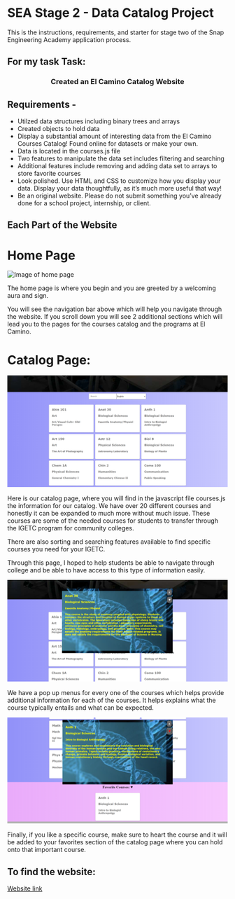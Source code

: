 # SEA Stage 2 - Data Catalog Project

This is the instructions, requirements, and starter for stage two of the Snap Engineering Academy application process.

## For my task Task:

<h3 align="center">Created an El Camino Catalog Website </h1>

## Requirements - 

 - Utilzed data structures including binary trees and arrays
 - Created objects to hold data 
 - Display a substantial amount of interesting data from the El Camino Courses Catalog! Found online for datasets or make your own. 
 - Data is located in the courses.js file 
 - Two features to manipulate the data set includes filtering and searching
 - Additional features include removing and adding data set to arrays to store favorite courses
 - Look polished. Use HTML and CSS to customize how you display your data. Display your data thoughtfully, as it’s much more useful that way!  
 - Be an original website. Please do not submit something you’ve already done for a school project, internship, or client. 

## Each Part of the Website

# Home Page

![Image of home page](/assets/home.png)

The home page is where you begin and you are greeted by a welcoming aura and sign.

You will see the navigation bar above which will help you navigate through the website. If you scroll down you will see 2 additional sections which will lead you to the pages for the 
courses catalog and the programs at El Camino. 

# Catalog Page:

![Image of home page](/assets/catalogPage.png)

Here is our catalog page, where you will find in the javascript file courses.js the information for our catalog. We have over 20 different courses and honestly it can be expanded to much more without much issue. These courses are some of the needed courses for students to transfer through the IGETC program for community colleges.

There are also sorting and searching features available to find specific courses you need for your IGETC.

Through this page, I hoped to help students be able to navigate through college and be able to have access to this type of information easily. 

![Image of home page](/assets/popup.png)

We have a pop up menus for every one of the courses which helps provide additional information for each of the courses. It helps explains what the course typically entails and what can be expected. 

![Image of home page](/assets/favorite.png)

Finally, if you like a specific course, make sure to heart the course and it will be added to your favorites section of the catalog page where you can hold onto that important course. 

## To find the website:

[Website link](https://shoheicode.github.io/)
